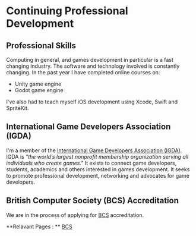 # Continuing Professional Development

## Professional Skills

Computing in general, and games development in particular is a fast changing industry. The software and technology involved is constantly changing. In the past year I have completed online courses on:

* Unity game engine
* Godot game engine
  
I've also had to teach myself iOS development using Xcode, Swift and SpriteKit.  
## International Game Developers Association (IGDA)

I'm a member of the [International Game Developers Association (IGDA)](https://igda.org/). IGDA is *"the world’s largest nonprofit membership organization serving all individuals who create games."* It exists to connect game developers, students, academics and others interested in games development. It seeks to promote professional development, networking and advocates for game developers.  

## British Computer Society (BCS) Accreditation

We are in the process of applying for [BCS](https://www.bcs.org/) accreditation.

**Relavant Pages : ** [BCS](BCSAccreditation.md)  